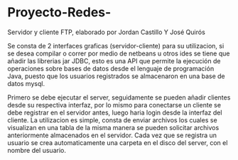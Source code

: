 # Proyecto-Redes-
Servidor y cliente FTP, elaborado por Jordan Castillo Y José Quirós

 Se consta de 2 interfaces graficas (servidor-cliente) para su utilizacion, si se desea compilar o correr por medio de netbeans u otros ides se tiene que añadir las librerias jar JDBC, esto es una API que permite la ejecución de operaciones sobre bases de datos desde el lenguaje de programación Java, puesto que los usuarios registrados se almacenaron en una base de datos mysql.

 Primero se debe ejecutar el server, seguidamente se pueden añadir clientes desde su respectiva interfaz, por lo mismo para conectarse un cliente se debe registrar en el servidor antes, luego haria login desde la interfaz del cliente.
 La utilizacion es simple, consta de enviar archivos los cuales se visualizan en una tabla de la misma manera se pueden solicitar archivos anteriormente almacenados en el servidor.
 Cada vez que se registra un usuario se crea automaticamente una carpeta en el disco del server, con el nombre del usuario.
 


